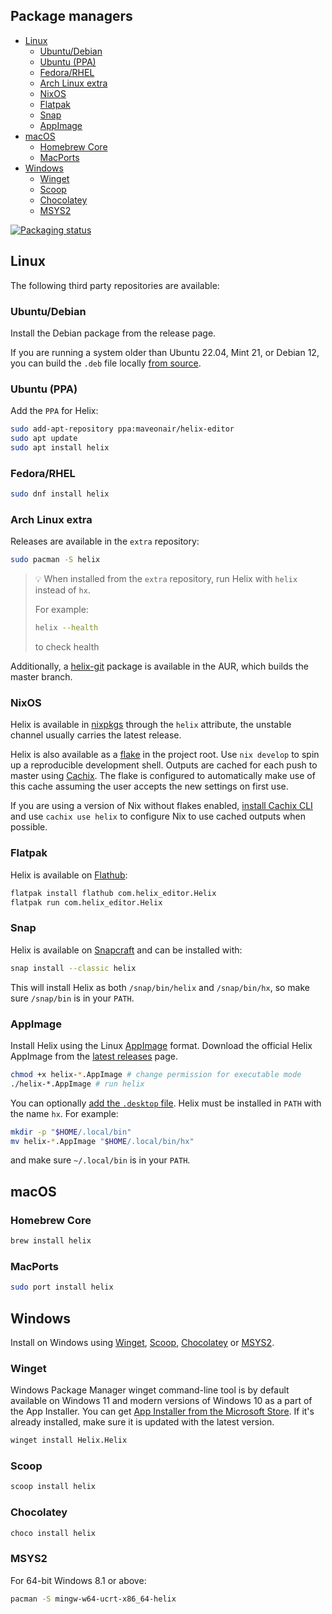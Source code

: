 ## Package managers

- [Linux](#linux)
  - [Ubuntu/Debian](#ubuntudebian)
  - [Ubuntu (PPA)](#ubuntu-ppa)
  - [Fedora/RHEL](#fedorarhel)
  - [Arch Linux extra](#arch-linux-extra)
  - [NixOS](#nixos)
  - [Flatpak](#flatpak)
  - [Snap](#snap)
  - [AppImage](#appimage)
- [macOS](#macos)
  - [Homebrew Core](#homebrew-core)
  - [MacPorts](#macports)
- [Windows](#windows)
  - [Winget](#winget)
  - [Scoop](#scoop)
  - [Chocolatey](#chocolatey)
  - [MSYS2](#msys2)

[![Packaging status](https://repology.org/badge/vertical-allrepos/helix-editor.svg)](https://repology.org/project/helix-editor/versions)

## Linux

The following third party repositories are available:

### Ubuntu/Debian

Install the Debian package from the release page.

If you are running a system older than Ubuntu 22.04, Mint 21, or Debian 12, you can build the `.deb` file locally
[from source](./building-from-source.md#building-the-debian-package).

### Ubuntu (PPA)

Add the `PPA` for Helix:

```sh
sudo add-apt-repository ppa:maveonair/helix-editor
sudo apt update
sudo apt install helix
```

### Fedora/RHEL

```sh
sudo dnf install helix
```

### Arch Linux extra

Releases are available in the `extra` repository:

```sh
sudo pacman -S helix
```

> 💡 When installed from the `extra` repository, run Helix with `helix` instead of `hx`.
>
> For example:
> ```sh
> helix --health
> ```
> to check health

Additionally, a [helix-git](https://aur.archlinux.org/packages/helix-git/) package is available
in the AUR, which builds the master branch.

### NixOS

Helix is available in [nixpkgs](https://github.com/nixos/nixpkgs) through the `helix` attribute,
the unstable channel usually carries the latest release.

Helix is also available as a [flake](https://wiki.nixos.org/wiki/Flakes) in the project
root. Use `nix develop` to spin up a reproducible development shell. Outputs are
cached for each push to master using [Cachix](https://www.cachix.org/). The
flake is configured to automatically make use of this cache assuming the user
accepts the new settings on first use.

If you are using a version of Nix without flakes enabled,
[install Cachix CLI](https://docs.cachix.org/installation) and use
`cachix use helix` to configure Nix to use cached outputs when possible.

### Flatpak

Helix is available on [Flathub](https://flathub.org/en-GB/apps/com.helix_editor.Helix):

```sh
flatpak install flathub com.helix_editor.Helix
flatpak run com.helix_editor.Helix
```

### Snap

Helix is available on [Snapcraft](https://snapcraft.io/helix) and can be installed with:

```sh
snap install --classic helix
```

This will install Helix as both `/snap/bin/helix` and `/snap/bin/hx`, so make sure `/snap/bin` is in your `PATH`.

### AppImage

Install Helix using the Linux [AppImage](https://appimage.org/) format.
Download the official Helix AppImage from the [latest releases](https://github.com/helix-editor/helix/releases/latest) page.

```sh
chmod +x helix-*.AppImage # change permission for executable mode
./helix-*.AppImage # run helix
```

You can optionally [add the `.desktop` file](./building-from-source.md#configure-the-desktop-shortcut). Helix must be installed in `PATH` with the name `hx`. For example:
```sh
mkdir -p "$HOME/.local/bin"
mv helix-*.AppImage "$HOME/.local/bin/hx"
```

and make sure `~/.local/bin` is in your `PATH`.

## macOS

### Homebrew Core

```sh
brew install helix
```

### MacPorts

```sh
sudo port install helix
```

## Windows

Install on Windows using [Winget](https://learn.microsoft.com/en-us/windows/package-manager/winget/), [Scoop](https://scoop.sh/), [Chocolatey](https://chocolatey.org/)
or [MSYS2](https://msys2.org/).

### Winget
Windows Package Manager winget command-line tool is by default available on Windows 11 and modern versions of Windows 10 as a part of the App Installer.
You can get [App Installer from the Microsoft Store](https://www.microsoft.com/p/app-installer/9nblggh4nns1#activetab=pivot:overviewtab). If it's already installed, make sure it is updated with the latest version.

```sh
winget install Helix.Helix
```

### Scoop

```sh
scoop install helix
```

### Chocolatey

```sh
choco install helix
```

### MSYS2

For 64-bit Windows 8.1 or above:

```sh
pacman -S mingw-w64-ucrt-x86_64-helix
```
